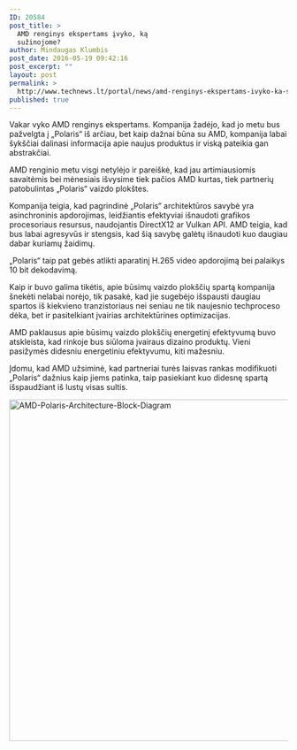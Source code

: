 ```yaml
---
ID: 20584
post_title: >
  AMD renginys ekspertams įvyko, ką
  sužinojome?
author: Mindaugas Klumbis
post_date: 2016-05-19 09:42:16
post_excerpt: ""
layout: post
permalink: >
  http://www.technews.lt/portal/news/amd-renginys-ekspertams-ivyko-ka-suzinojome/
published: true
---
```

Vakar vyko AMD renginys ekspertams. Kompanija žadėjo, kad jo metu bus pažvelgta į „Polaris“ iš arčiau, bet kaip dažnai būna su AMD, kompanija labai šykščiai dalinasi informacija apie naujus produktus ir viską pateikia gan abstrakčiai.

AMD renginio metu visgi netylėjo ir pareiškė, kad jau artimiausiomis savaitėmis bei mėnesiais išvysime tiek pačios AMD kurtas, tiek partnerių patobulintas „Polaris“ vaizdo plokštes.

Kompanija teigia, kad pagrindinė „Polaris“ architektūros savybė yra asinchroninis apdorojimas, leidžiantis efektyviai išnaudoti grafikos procesoriaus resursus, naudojantis DirectX12 ar Vulkan API. AMD teigia, kad bus labai agresyvūs ir stengsis, kad šią savybę galėtų išnaudoti kuo daugiau dabar kuriamų žaidimų.

„Polaris“ taip pat gebės atlikti aparatinį H.265 video apdorojimą bei palaikys 10 bit dekodavimą.

Kaip ir buvo galima tikėtis, apie būsimų vaizdo plokščių spartą kompanija šnekėti nelabai norėjo, tik pasakė, kad jie sugebėjo išspausti daugiau spartos iš kiekvieno tranzistoriaus nei seniau ne tik naujesnio techproceso dėka, bet ir pasitelkiant įvairias architektūrines optimizacijas.

AMD paklausus apie būsimų vaizdo plokščių energetinį efektyvumą buvo atskleista, kad rinkoje bus siūloma įvairaus dizaino produktų. Vieni pasižymės didesniu energetiniu efektyvumu, kiti mažesniu.

Įdomu, kad AMD užsiminė, kad partneriai turės laisvas rankas modifikuoti „Polaris“ dažnius kaip jiems patinka, taip pasiekiant kuo didesnę spartą išspaudžiant iš lustų visas sultis.

<a href="http://www.technews.lt/portal/wp-content/uploads/2016/04/AMD-Polaris-Architecture-Block-Diagram.jpg"><img class="alignnone wp-image-19430 size-full" src="http://www.technews.lt/portal/wp-content/uploads/2016/04/AMD-Polaris-Architecture-Block-Diagram.jpg" alt="AMD-Polaris-Architecture-Block-Diagram" width="1340" height="618" /></a>